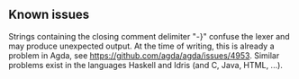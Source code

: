 
##  Known issues

Strings containing the closing comment delimiter "-}" confuse the
lexer and may produce unexpected output.  At the time of writing, this
is already a problem in Agda, see
https://github.com/agda/agda/issues/4953.
Similar problems exist in the languages Haskell and Idris (and C, Java, HTML, ...).
